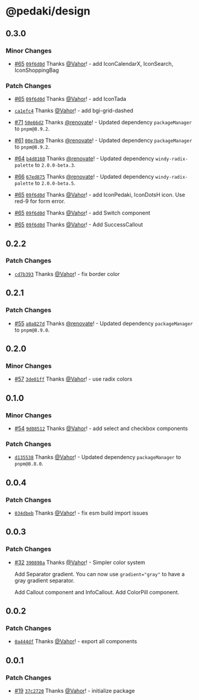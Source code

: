 # @pedaki/design

## 0.3.0

### Minor Changes

- [#65](https://github.com/PedakiHQ/pedaki/pull/65) [`09f6d0d`](https://github.com/PedakiHQ/pedaki/commit/09f6d0d3f8f7ce477c6a77e6e22bc60bfa2f81d3) Thanks [@Vahor](https://github.com/Vahor)! - add IconCalendarX, IconSearch, IconShoppingBag

### Patch Changes

- [#65](https://github.com/PedakiHQ/pedaki/pull/65) [`09f6d0d`](https://github.com/PedakiHQ/pedaki/commit/09f6d0d3f8f7ce477c6a77e6e22bc60bfa2f81d3) Thanks [@Vahor](https://github.com/Vahor)! - add IconTada

- [`ca1efc4`](https://github.com/PedakiHQ/pedaki/commit/ca1efc4da3cc6a753db8becc4afde2cfc29d6fc4) Thanks [@Vahor](https://github.com/Vahor)! - add bgi-grid-dashed

- [#71](https://github.com/PedakiHQ/pedaki/pull/71) [`50e66d2`](https://github.com/PedakiHQ/pedaki/commit/50e66d2dc8769902982b6a52573a06ea333d1368) Thanks [@renovate](https://github.com/apps/renovate)! - Updated dependency `packageManager` to `pnpm@8.9.2`.

- [#61](https://github.com/PedakiHQ/pedaki/pull/61) [`00e7b49`](https://github.com/PedakiHQ/pedaki/commit/00e7b4972d45a58f4a298a3e1f0a9d266118e723) Thanks [@renovate](https://github.com/apps/renovate)! - Updated dependency `packageManager` to `pnpm@8.9.2`.

- [#64](https://github.com/PedakiHQ/pedaki/pull/64) [`b4d8160`](https://github.com/PedakiHQ/pedaki/commit/b4d816095c8d0fba45e7c7121ab0cb6713803337) Thanks [@renovate](https://github.com/apps/renovate)! - Updated dependency `windy-radix-palette` to `2.0.0-beta.3`.

- [#66](https://github.com/PedakiHQ/pedaki/pull/66) [`67ed875`](https://github.com/PedakiHQ/pedaki/commit/67ed87582ffcc1f40a443ef0700c6da65c5be327) Thanks [@renovate](https://github.com/apps/renovate)! - Updated dependency `windy-radix-palette` to `2.0.0-beta.5`.

- [#65](https://github.com/PedakiHQ/pedaki/pull/65) [`09f6d0d`](https://github.com/PedakiHQ/pedaki/commit/09f6d0d3f8f7ce477c6a77e6e22bc60bfa2f81d3) Thanks [@Vahor](https://github.com/Vahor)! - add IconPedaki, IconDotsH icon.
  Use red-9 for form error.

- [#65](https://github.com/PedakiHQ/pedaki/pull/65) [`09f6d0d`](https://github.com/PedakiHQ/pedaki/commit/09f6d0d3f8f7ce477c6a77e6e22bc60bfa2f81d3) Thanks [@Vahor](https://github.com/Vahor)! - add Switch component

- [#65](https://github.com/PedakiHQ/pedaki/pull/65) [`09f6d0d`](https://github.com/PedakiHQ/pedaki/commit/09f6d0d3f8f7ce477c6a77e6e22bc60bfa2f81d3) Thanks [@Vahor](https://github.com/Vahor)! - Add SuccessCallout

## 0.2.2

### Patch Changes

- [`cd7b393`](https://github.com/PedakiHQ/pedaki/commit/cd7b3931fe1a30aeed9ec215154eaaaca369c23c) Thanks [@Vahor](https://github.com/Vahor)! - fix border color

## 0.2.1

### Patch Changes

- [#55](https://github.com/PedakiHQ/pedaki/pull/55) [`a0a827d`](https://github.com/PedakiHQ/pedaki/commit/a0a827d65352a24c589c950abc8bf85591bc3a4b) Thanks [@renovate](https://github.com/apps/renovate)! - Updated dependency `packageManager` to `pnpm@8.9.0`.

## 0.2.0

### Minor Changes

- [#57](https://github.com/PedakiHQ/pedaki/pull/57) [`3de01ff`](https://github.com/PedakiHQ/pedaki/commit/3de01ff10a1c73cdc40e38a78005454a7819222f) Thanks [@Vahor](https://github.com/Vahor)! - use radix colors

## 0.1.0

### Minor Changes

- [#54](https://github.com/PedakiHQ/pedaki/pull/54) [`9d08512`](https://github.com/PedakiHQ/pedaki/commit/9d085126180c73bba63aa0d2d6329cf1b1029b5f) Thanks [@Vahor](https://github.com/Vahor)! - add select and checkbox components

### Patch Changes

- [`d135538`](https://github.com/PedakiHQ/pedaki/commit/d135538af9d44bfa7b546bfe9b47da03bf10cad7) Thanks [@Vahor](https://github.com/Vahor)! - Updated dependency `packageManager` to `pnpm@8.8.0`.

## 0.0.4

### Patch Changes

- [`034dbeb`](https://github.com/PedakiHQ/pedaki/commit/034dbebec2ae8e7aea457a8b12994cb24b7d33c3) Thanks [@Vahor](https://github.com/Vahor)! - fix esm build import issues

## 0.0.3

### Patch Changes

- [#32](https://github.com/PedakiHQ/pedaki/pull/32) [`390898a`](https://github.com/PedakiHQ/pedaki/commit/390898a16b63725803d12f1cfa3f84a293ce5c67) Thanks [@Vahor](https://github.com/Vahor)! - Simpler color system

  Add Separator gradient.
  You can now use `gradient="gray"` to have a gray gradient separator.

  Add Callout component and InfoCallout.
  Add ColorPill component.

## 0.0.2

### Patch Changes

- [`0a444df`](https://github.com/PedakiHQ/pedaki/commit/0a444dfe6d80a922bdc6475b6d9aba83273a44e4) Thanks [@Vahor](https://github.com/Vahor)! - export all components

## 0.0.1

### Patch Changes

- [#19](https://github.com/PedakiHQ/pedaki/pull/19) [`37c2720`](https://github.com/PedakiHQ/pedaki/commit/37c272082ac8eaf0ef33deccfa14c75d500281d1) Thanks [@Vahor](https://github.com/Vahor)! - initialize package

